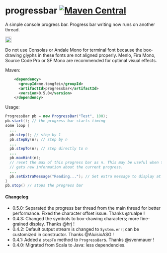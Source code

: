 # progressbar [![Maven Central](https://img.shields.io/maven-central/v/me.tongfei/progressbar.svg)](https://maven-badges.herokuapp.com/maven-central/me.tongfei/progressbar)
A simple console progress bar. Progress bar writing now runs on another thread.

 <img src="https://i.gyazo.com/1c02d51927e769cf245a108f5a8dfaf5.gif" alt="Reading  44% │█████████████▎                │  4434/10000 (0:00:18 / 0:00:23)" height="20">

Do not use Consolas or Andale Mono for terminal font because the box-drawing glyphs
in these fonts are not aligned properly. Menlo, Fira Mono, Source Code Pro or SF Mono
are recommended for optimal visual effects.

Maven:
```xml
    <dependency>
      <groupId>me.tongfei</groupId>
      <artifactId>progressbar</artifactId>
      <version>0.5.0</version>
    </dependency>
```

Usage:

```java
ProgressBar pb = new ProgressBar("Test", 100);
pb.start(); // the progress bar starts timing
some loop {
  ...
  pb.step(); // step by 1
  pb.stepBy(n); // step by n
  ...
  pb.stepTo(n); // step directly to n
  ...
  pb.maxHint(n);
  // reset the max of this progress bar as n. This may be useful when the program
  // gets new information about the current progress.
  ...
  pb.setExtraMessage("Reading..."); // Set extra message to display at the end of the bar
}
pb.stop() // stops the progress bar
```

#### Changelog

 - 0.5.0: Separated the progress bar thread from the main thread for better performance. Fixed the character offset issue. Thanks @rualpe !
 - 0.4.3: Changed the symbols to box-drawing characters; more fine-grained display. Thanks @hrj !
 - 0.4.2: Default output stream is changed to `System.err`; can be customized in constructor. Thanks @AluisioASG !
 - 0.4.1: Added a `stepTo` method to `ProgressBar`s. Thanks @svenmauer !
 - 0.4.0: Migrated from Scala to Java: less dependencies.
